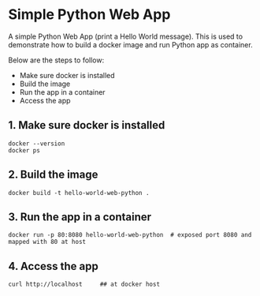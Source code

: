 # Simple Python Web App
A simple Python Web App (print a Hello World message). This is used to demonstrate how to build a docker image and run Python app as container.

  Below are the steps to follow:
  
  - Make sure docker is installed
  - Build the image
  - Run the app in a container
  - Access the app
    
## 1. Make sure docker is installed
    docker --version
    docker ps
  
## 2. Build the image
    docker build -t hello-world-web-python .

## 3. Run the app in a container
    docker run -p 80:8080 hello-world-web-python  # exposed port 8080 and mapped with 80 at host

## 4. Access the app
    curl http://localhost     ## at docker host
   
